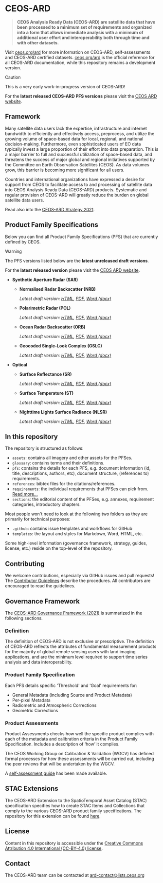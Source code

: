 # CEOS-ARD

> **CEOS Analysis Ready Data (CEOS-ARD) are satellite data that have been processed to a minimum set of requirements and organized into a form that allows immediate analysis with a minimum of additional user effort and interoperability both through time and with other datasets.**

Visit [ceos.org/ard](https://ceos.org/ard) for more information on CEOS-ARD, self-assessments and CEOS-ARD certified datasets.
[ceos.org/ard](https://ceos.org/ard) is the official reference for all CEOS-ARD documentation, while this repository remains a development version.

> [!CAUTION]
> This is a very early work-in-progress version of CEOS-ARD!
>
> For the **latest released CEOS-ARD PFS versions** please visit the [CEOS ARD website](https://ceos.org/ard/index.html#specs).

## Framework

Many satellite data users lack the expertise, infrastructure and internet bandwidth to efficiently and effectively access, preprocess, and utilize the growing volume of space-based data for local, regional, and national decision-making. Furthermore, even sophisticated users of EO data typically invest a large proportion of their effort into data preparation. This is a major barrier to full and successful utilization of space-based data, and threatens the success of major global and regional initiatives supported by the Committee on Earth Observation Satellites (CEOS). As data volumes grow, this barrier is becoming more significant for all users.

Countries and international organizations have expressed a desire for support from CEOS to facilitate access to and processing of satellite data into CEOS Analysis Ready Data (CEOS-ARD) products. Systematic and regular provision of CEOS-ARD will greatly reduce the burden on global satellite data users.

Read also into the [CEOS-ARD Strategy 2021](./CEOS-ARD%20Strategy%202021.pdf).

## Product Family Specifications

Below you can find all Product Family Specifications (PFS) that are currently defined by CEOS.

> [!WARNING]
> The PFS versions listed below are the **latest unreleased draft versions**.
>
> For the **latest released version** please visit the [CEOS ARD website](https://ceos.org/ard/index.html#specs).

- **Synthetic Aperture Radar (SAR)**
  - **Normalised Radar Backscatter (NRB)**
  
    *Latest draft version: [HTML](https://ceos-org.github.io/ceos-ard/latest/SAR-NRB.html), [PDF](https://ceos-org.github.io/ceos-ard/latest/SAR-NRB.pdf), [Word (docx)](https://ceos-org.github.io/ceos-ard/latest/SAR-NRB.docx)*
  - **Polarimetric Radar (POL)**
  
    *Latest draft version: [HTML](https://ceos-org.github.io/ceos-ard/latest/SAR-POL.html), [PDF](https://ceos-org.github.io/ceos-ard/latest/SAR-POL.pdf), [Word (docx)](https://ceos-org.github.io/ceos-ard/latest/SAR-POL.docx)*
  - **Ocean Radar Backscatter (ORB)**
  
    *Latest draft version: [HTML](https://ceos-org.github.io/ceos-ard/latest/SAR-ORB.html), [PDF](https://ceos-org.github.io/ceos-ard/latest/SAR-ORB.pdf), [Word (docx)](https://ceos-org.github.io/ceos-ard/latest/SAR-ORB.docx)*
  - **Geocoded Single-Look Complex (GSLC)**
  
    *Latest draft version: [HTML](https://ceos-org.github.io/ceos-ard/latest/SAR-GSLC.html), [PDF](https://ceos-org.github.io/ceos-ard/latest/SAR-GSLC.pdf), [Word (docx)](https://ceos-org.github.io/ceos-ard/latest/SAR-GSLC.docx)*
- **Optical**
  - **Surface Reflectance (SR)**
  
    *Latest draft version: [HTML](https://ceos-org.github.io/ceos-ard/latest/SR.html), [PDF](https://ceos-org.github.io/ceos-ard/latest/SR.pdf), [Word (docx)](https://ceos-org.github.io/ceos-ard/latest/SR.docx)*
  - **Surface Temperature (ST)**
  
    *Latest draft version: [HTML](https://ceos-org.github.io/ceos-ard/latest/ST.html), [PDF](https://ceos-org.github.io/ceos-ard/latest/ST.pdf), [Word (docx)](https://ceos-org.github.io/ceos-ard/latest/ST.docx)*
  - **Nighttime Lights Surface Radiance (NLSR)**
  
    *Latest draft version: [HTML](https://ceos-org.github.io/ceos-ard/latest/NLSR.html), [PDF](https://ceos-org.github.io/ceos-ard/latest/NLSR.pdf), [Word (docx)](https://ceos-org.github.io/ceos-ard/latest/NLSR.docx)*

## In this repository

The repository is structured as follows:

- `assets`: contains all imagery and other assets for the PFSes.
- `glossary`: contains terms and their definitions.
- `pfs`: contains the details for each PFS, e.g. document information (id, title, descriptions, authors, etc), document structure, (references to) requirements.
- `references`: bibtex files for the citations/references.
- `requirements`: the individual requirements that PFSes can pick from. [Read more...](requirements/README.md)
- `sections`: the editorial content of the PFSes, e.g. annexes, requirement categories, introductory chapters.

Most people won't need to look at the following two folders as they are primarily for technical purposes:

- `.github`: contains issue templates and workflows for GitHub
- `templates`: the layout and styles for Markdown, Word, HTML, etc.

Some high-level information (governance framework, strategy, guides, license, etc.) reside on the top-level of the repository.

## Contributing

We welcome contributions, especially via GitHub issues and pull requests!
The [Contributor Guidelines](CONTRIBUTING.md) describe the procedures.
All contributors are encouraged to read the guidelines.

## Governance Framework

The [CEOS-ARD Governance Framework (2021)](./CEOS-ARD%20Governance%20Framework%202021.pdf) is summarized in the following sections.

### Definition

The definition of CEOS-ARD is not exclusive or prescriptive. The definition of CEOS-ARD reflects the attributes of fundamental measurement products for the majority of global remote sensing users with land imaging applications, and are the minimum level required to support time series analysis and data interoperability.

### Product Family Specification

Each PFS details specific 'Threshold' and 'Goal' requirements for:

- General Metadata (including Source and Product Metadata)
- Per-pixel Metadata
- Radiometric and Atmospheric Corrections
- Geometric Corrections

### Product Assessments

Product Assessments checks how well the specific product complies with each of the metadata and calibration criteria in the Product Family Specification. Includes a description of ‘how’ it complies.

The CEOS Working Group on Calibration & Validation (WGCV) has defined formal processes for how these assessments will be carried out, including the peer reviews that will be undertaken by the WGCV.

A [self-assessment guide](./CEOS-ARD%20Self-Assessment%20Guide%202023.pdf) has been made available.

## STAC Extensions

The CEOS-ARD Extension to the SpatioTemporal Asset Catalog (STAC) specification specifies how to create STAC Items and Collections that comply to the various CEOS-ARD product family specifications. The repository for this extension can be found [here](https://github.com/stac-extensions/ceos-ard).

## License

Content in this repository is accessible under the [Creative Commons Attribution 4.0 International (CC-BY-4.0) license](LICENSE).

## Contact

The CEOS-ARD team can be contacted at <ard-contact@lists.ceos.org>
